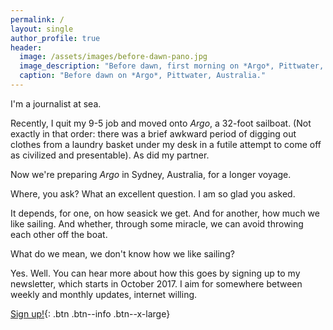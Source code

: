 ```yaml
---
permalink: /
layout: single
author_profile: true
header:
  image: /assets/images/before-dawn-pano.jpg
  image_description: "Before dawn, first morning on *Argo*, Pittwater, Australia."
  caption: "Before dawn on *Argo*, Pittwater, Australia."
---
```


I'm a journalist at sea.

Recently, I quit my 9-5 job and moved onto *Argo*, a 32-foot sailboat. (Not exactly in that order: there was a brief awkward period of digging out clothes from a laundry basket under my desk in a futile attempt to come off as civilized and presentable). As did my partner.

Now we're preparing *Argo* in Sydney, Australia, for a longer voyage. 

Where, you ask? What an excellent question. I am so glad you asked.

It depends, for one, on how seasick we get. And for another, how much we like sailing. And whether, through some miracle, we can avoid throwing each other off the boat.

What do we mean, we don't know how we like sailing?

Yes. Well. You can hear more about how this goes by signing up to my newsletter, which starts in October 2017. I aim for somewhere between weekly and monthly updates, internet willing.

[Sign up!](https://docs.google.com/forms/d/e/1FAIpQLSdnOCGg9dy4FCzMNlY9JzMeY6k8KN-y4n97qKWqJCtJj25AIQ/viewform?usp=sf_link){: .btn .btn--info .btn--x-large}
